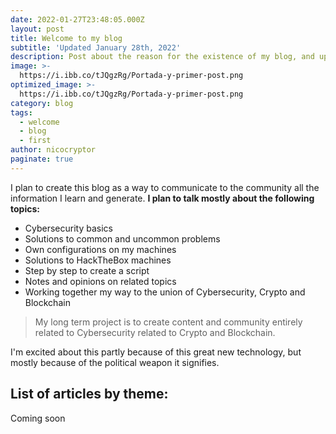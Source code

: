 ```yaml
---
date: 2022-01-27T23:48:05.000Z
layout: post
title: Welcome to my blog
subtitle: 'Updated January 28th, 2022'
description: Post about the reason for the existence of my blog, and updated every time there is a new post
image: >-
  https://i.ibb.co/tJQgzRg/Portada-y-primer-post.png
optimized_image: >-
  https://i.ibb.co/tJQgzRg/Portada-y-primer-post.png
category: blog
tags:
  - welcome
  - blog
  - first
author: nicocryptor
paginate: true
---
```

I plan to create this blog as a way to communicate to the community all the information I learn and generate. **I plan to talk mostly about the following topics:**

* Cybersecurity basics
* Solutions to common and uncommon problems 
* Own configurations on my machines
* Solutions to HackTheBox machines
* Step by step to create a script
* Notes and opinions on related topics
* Working together my way to the union of Cybersecurity, Crypto and Blockchain

> My long term project is to create content and community entirely related to Cybersecurity related to Crypto and Blockchain.

I'm excited about this partly because of this great new technology, but mostly because of the political weapon it signifies.

<!--page-->

## List of articles by theme:

Coming soon

<!--page-->

